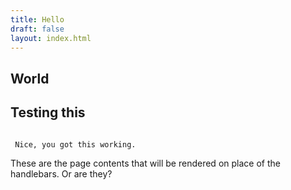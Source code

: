 ```yaml
---
title: Hello
draft: false
layout: index.html
---
```


<h2 class="title">World</h2>

## Testing this

<code>
 Nice, you got this working.
</code>

These are the page contents that will be rendered on place of the handlebars. Or are they?
